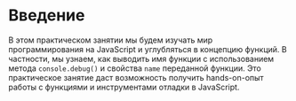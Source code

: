 # Введение

В этом практическом занятии мы будем изучать мир программирования на JavaScript и углубляться в концепцию функций. В частности, мы узнаем, как выводить имя функции с использованием метода `console.debug()` и свойства `name` переданной функции. Это практическое занятие даст возможность получить hands-on-опыт работы с функциями и инструментами отладки в JavaScript.
